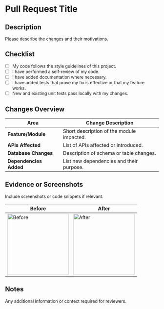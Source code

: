 # Pull Request Title
<!-- A concise title for your PR -->

## Description
Please describe the changes and their motivations.

## Checklist
- [ ] My code follows the style guidelines of this project.
- [ ] I have performed a self-review of my code.
- [ ] I have added documentation where necessary.
- [ ] I have added tests that prove my fix is effective or that my feature works.
- [ ] New and existing unit tests pass locally with my changes.

## Changes Overview

| Area                  | Change Description                                  |
|-----------------------|----------------------------------------------------|
| **Feature/Module**    | Short description of the module impacted.          |
| **APIs Affected**     | List of APIs affected or introduced.               |
| **Database Changes**  | Description of schema or table changes.            |
| **Dependencies Added**| List new dependencies and their purpose.           |

## Evidence or Screenshots
Include screenshots or code snippets if relevant.

| Before | After |
|--------|-------|
| <img src="image-link-before" alt="Before" width="200"/> | <img src="image-link-after" alt="After" width="200"/> |

## Notes
Any additional information or context required for reviewers.

